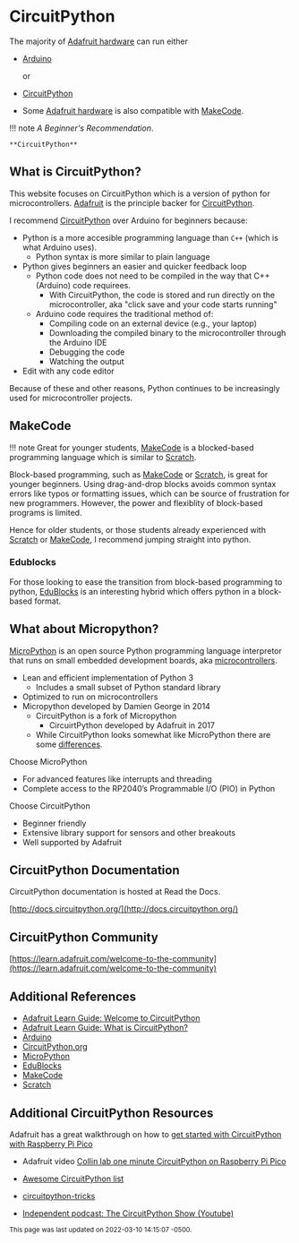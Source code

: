 # CircuitPython

The majority of [Adafruit hardware](../hardware/index.md) can run either

- [Arduino](https://arduino.cc) 

    or 

- [CircuitPython](https://circuitpython.org)  

- Some [Adafruit hardware](../hardware/index.md) is also compatible with [MakeCode](https://makecode.org).

!!! note
    *A Beginner's Recommendation*.

    **CircuitPython**

## What is CircuitPython?

This website focuses on CircuitPython which is a version of python for microcontrollers.  [Adafruit](https://www.adafruit.com) is the principle backer for [CircuitPython](https://circuitpython.org).  


I recommend [CircuitPython](https://circuitpython.org) over Arduino for beginners because:

- Python is a more accesible programming language than `C++` (which is what Arduino uses). 
    - Python syntax is more similar to plain language
- Python gives beginners an easier and quicker feedback loop 
    - Python code does not need to be compiled in the way that C++ (Arduino) code requirees.
        - With CircuitPython, the code is stored and run directly on the microcontroller, aka "click save and your code starts running" 
    - Arduino code requires the traditional method of:
        - Compiling code on an external device (e.g., your laptop)
        - Downloading the compiled binary to the microcontroller through the Arduino IDE
        - Debugging the code
        - Watching the output
- Edit with any code editor

Because of these and other reasons, Python continues to be increasingly used for microcontroller projects.


## MakeCode 

!!! note
    Great for younger students, [MakeCode](https://makecode.org) is a blocked-based programming language which is similar to [Scratch](https://scratch.mit.edu).  

Block-based programming, such as [MakeCode](https://makecode.org) or [Scratch](https://scratch.mit.edu), is great for younger beginners.  Using drag-and-drop blocks avoids common syntax errors like typos or formatting issues, which can be source of frustration for new programmers.   However, the power and flexiblity of block-based programs is limited.  

Hence for older students, or those students already experienced with [Scratch](https://scratch.mit.edu) or [MakeCode](https://makecode.org), I recommend jumping straight into python.


### Edublocks

For those looking to ease the transition from block-based programming to python, [EduBlocks](https://edublocks.org) is an interesting hybrid which offers python in a block-based format.


## What about Micropython?

[MicroPython](https://micropython.org) is an open source Python programming language interpretor that runs on small embedded development boards, aka [microcontrollers](../glossary/microcontroller.md).

- Lean and efficient implementation of Python 3 
    - Includes a small subset of Python standard library
- Optimized to run on microcontrollers
- Micropython developed by Damien George in 2014
    - CircuitPython is a fork of Micropython 
        - CircuirtPython developed by Adafruit in 2017
    - While CircuitPython looks somewhat like MicroPython there are some [differences](https://github.com/adafruit/circuitpython#differences-from-micropython).

Choose MicroPython

- For advanced features like interrupts and threading
- Complete access to the RP2040’s Programmable I/O (PIO) in Python 

Choose CircuitPython  

- Beginner friendly
- Extensive library support for sensors and other breakouts 
- Well supported by Adafruit


## CircuitPython Documentation 

CircuitPython documentation is hosted at Read the Docs.

[http://docs.circuitpython.org/](http://docs.circuitpython.org/)


## CircuitPython Community
[https://learn.adafruit.com/welcome-to-the-community](https://learn.adafruit.com/welcome-to-the-community)




## Additional References
- [Adafruit Learn Guide: Welcome to CircuitPython](https://learn.adafruit.com/welcome-to-circuitpython)
- [Adafruit Learn Guide: What is CircuitPython?](https://learn.adafruit.com/getting-started-with-raspberry-pi-pico-circuitpython/what-is-circuitpython)
- [Arduino](https://arduino.cc) 
- [CircuitPython.org](https://circuitpython.org)
- [MicroPython](https://micropython.org)
- [EduBlocks](https://edublocks.org) 
- [MakeCode](https://makecode.org) 
- [Scratch](https://scratch.mit.edu)


## Additional CircuitPython Resources

Adafruit has a great walkthrough on how to [get started with CircuitPython with Raspberry Pi Pico](https://learn.adafruit.com/getting-started-with-raspberry-pi-pico-circuitpython/micropython-or-circuitpython)

- Adafruit video [Collin lab one minute CircuitPython on Raspberry Pi Pico](https://www.youtube.com/watch?v=1xctZfhZt_g)    
- [Awesome CircuitPython list](https://github.com/adafruit/awesome-circuitpython/)
- [circuitpython-tricks](https://github.com/todbot/circuitpython-tricks)

- [Independent podcast: The CircuitPython Show (Youtube)](https://www.youtube.com/channel/UCHirrB52sk_jVmm9if-ja1Q)


<small>This page was last updated on 2022-03-10 14:15:07 -0500.</small>